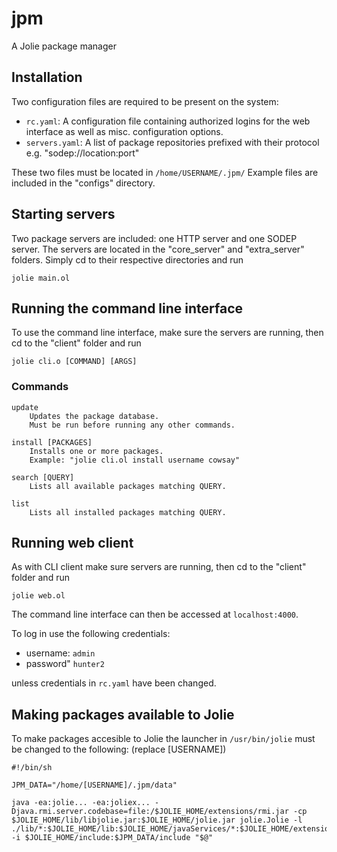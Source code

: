 jpm
===

A Jolie package manager

## Installation ##

Two configuration files are required to be present on the system:

* `rc.yaml`: A configuration file containing authorized logins for the web interface as well as misc. configuration options.
* `servers.yaml`: A list of package repositories prefixed with their protocol e.g. "sodep://location:port"

These two files must be located in `/home/USERNAME/.jpm/`
Example files are included in the "configs" directory.

## Starting servers ##

Two package servers are included: one HTTP server and one SODEP server.
The servers are located in the "core_server" and "extra_server" folders.
Simply cd to their respective directories and run 

    jolie main.ol

## Running the command line interface ##

To use the command line interface, make sure the servers are running,
then cd to the "client" folder and run

    jolie cli.o [COMMAND] [ARGS]

### Commands ###

```
update
    Updates the package database.
    Must be run before running any other commands.

install [PACKAGES]
    Installs one or more packages.
    Example: "jolie cli.ol install username cowsay"
	
search [QUERY]
    Lists all available packages matching QUERY.
	
list
    Lists all installed packages matching QUERY.
```

## Running web client ##

As with CLI client make sure servers are running,
then cd to the "client" folder and run

    jolie web.ol

The command line interface can then be accessed at `localhost:4000`.

To log in use the following credentials:

* username: `admin`
* password" `hunter2`

unless credentials in `rc.yaml` have been changed.

## Making packages available to Jolie ##

To make packages accesible to Jolie the launcher in `/usr/bin/jolie`
must be changed to the following: (replace [USERNAME])

    #!/bin/sh

    JPM_DATA="/home/[USERNAME]/.jpm/data"

    java -ea:jolie... -ea:joliex... -Djava.rmi.server.codebase=file:/$JOLIE_HOME/extensions/rmi.jar -cp $JOLIE_HOME/lib/libjolie.jar:$JOLIE_HOME/jolie.jar jolie.Jolie -l ./lib/*:$JOLIE_HOME/lib:$JOLIE_HOME/javaServices/*:$JOLIE_HOME/extensions/*:$JPM_DATA/lib -i $JOLIE_HOME/include:$JPM_DATA/include "$@"
